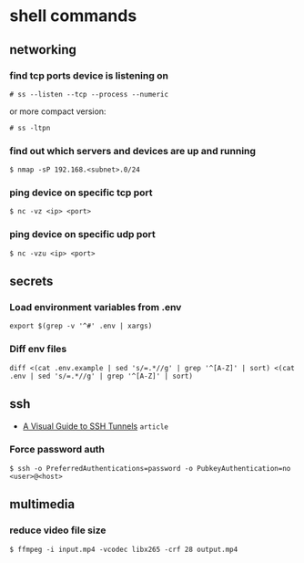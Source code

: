 # shell commands

## networking

### find tcp ports device is listening on

```
# ss --listen --tcp --process --numeric
```

or more compact version:

```
# ss -ltpn
```

### find out which servers and devices are up and running

```
$ nmap -sP 192.168.<subnet>.0/24
```

### ping device on specific tcp port

```
$ nc -vz <ip> <port>
```

### ping device on specific udp port

```
$ nc -vzu <ip> <port>
```

## secrets

### Load environment variables from .env

```
export $(grep -v '^#' .env | xargs)
```

### Diff env files

```
diff <(cat .env.example | sed 's/=.*//g' | grep '^[A-Z]' | sort) <(cat .env | sed 's/=.*//g' | grep '^[A-Z]' | sort)
```

## ssh

- [A Visual Guide to SSH Tunnels](https://iximiuz.com/en/posts/ssh-tunnels/) `article`

### Force password auth

```
$ ssh -o PreferredAuthentications=password -o PubkeyAuthentication=no <user>@<host>
```

## multimedia

### reduce video file size

```
$ ffmpeg -i input.mp4 -vcodec libx265 -crf 28 output.mp4
```